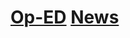 # [Op-ED](https://crowned-eagle.github.io/THAMr/Op-Ed.html)             [News](https://crowned-eagle.github.io/THAMr/News.html)  
